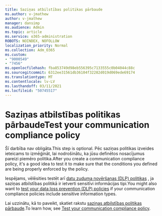 ```yaml
---
title: Saziņas atbilstības politikas pārbaude
ms.author: v-jmathew
author: v-jmathew
manager: dansimp
ms.audience: Admin
ms.topic: article
ms.service: o365-administration
ROBOTS: NOINDEX, NOFOLLOW
localization_priority: Normal
ms.collection: Adm_O365
ms.custom:
- "9000549"
- "7456"
ms.openlocfilehash: fba853749d98eb556395c7133555c0b04044c88c
ms.sourcegitcommit: 6312ee31561db36104f32282d019d069ede69174
ms.translationtype: MT
ms.contentlocale: lv-LV
ms.lasthandoff: 03/11/2021
ms.locfileid: "50745517"
---
```

# <a name="test-your-communication-compliance-policy"></a><span data-ttu-id="bb8bb-102">Saziņas atbilstības politikas pārbaude</span><span class="sxs-lookup"><span data-stu-id="bb8bb-102">Test your communication compliance policy</span></span>

<span data-ttu-id="bb8bb-103">Šī darbība nav obligāta.</span><span class="sxs-lookup"><span data-stu-id="bb8bb-103">This step is optional.</span></span> <span data-ttu-id="bb8bb-104">Pēc saziņas politikas izveides ieteicams to izmēģināt, lai nodrošinātu, ka jūsu definētos nosacījumus pareizi piemēro politika.</span><span class="sxs-lookup"><span data-stu-id="bb8bb-104">After you create a communication compliance policy, it's a good idea to test it to make sure that the conditions you defined are being properly enforced by the policy.</span></span>

<span data-ttu-id="bb8bb-105">Iespējams, vēlēsities testēt arī [datu zuduma novēršanas (DLP) politikas](https://go.microsoft.com/fwlink/?linkid=2110890) , ja saziņas atbilstības politikā ir ietverti sensitīvi informācijas tipi.</span><span class="sxs-lookup"><span data-stu-id="bb8bb-105">You might also want to [test your data loss prevention (DLP) policies](https://go.microsoft.com/fwlink/?linkid=2110890) if your communication compliance policies include sensitive information types.</span></span>

<span data-ttu-id="bb8bb-106">Lai uzzinātu, kā to paveikt, skatiet rakstu [saziņas atbilstības politikas pārbaude](https://go.microsoft.com/fwlink/?linkid=2111304).</span><span class="sxs-lookup"><span data-stu-id="bb8bb-106">To learn how, see [Test your communication compliance policy](https://go.microsoft.com/fwlink/?linkid=2111304).</span></span>
